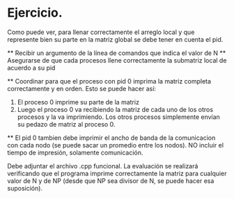 # Ejercicio.

Como puede ver, para llenar correctamente el arreglo local y que represente bien su parte en la matriz global se debe tener en cuenta el pid.

** Recibir un argumento de la línea de comandos que indica el valor de N
** Asegurarse de que cada procesos llene correctamente la submatriz local de acuerdo a su pid

** Coordinar para que el proceso con pid 0 imprima la matriz completa correctamente y en orden. Esto se puede hacer así:

1. El proceso 0 imprime su parte de la matriz
2. Luego el proceso 0 va recibiendo la matriz de cada uno de los otros procesos y la va imprimiendo. Los otros procesos simplemente envían su pedazo de matriz al proceso 0.

** El pid 0 tambien debe imprimir el ancho de banda de la comunicacion con cada nodo (se puede sacar un promedio entre los nodos). NO incluir el tiempo de impresión, solamente comunicación.

Debe adjuntar el archivo .cpp funcional. La evaluación se realizará verificando que el programa imprime correctamente la matriz para cualquier valor de N y de NP (desde que NP sea divisor de N, se puede hacer esa suposición). 
